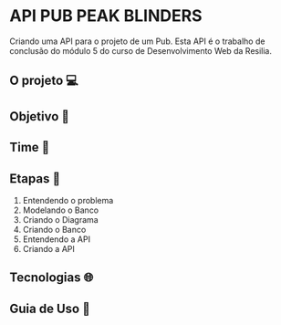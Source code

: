 # API PUB PEAK BLINDERS
 Criando uma API para o projeto de um Pub. Esta API é o trabalho de conclusão do módulo 5 do curso de Desenvolvimento Web da Resilia.
 
 ## O projeto 💻
 
 ## Objetivo 📍
 
 ## Time 🧒
 
 ## Etapas :bookmark_tabs:
 1. Entendendo o problema
 2. Modelando o Banco
 3. Criando o Diagrama
 4. Criando o Banco
 5. Entendendo a API
 6. Criando a API
 
 
 ## Tecnologias 🌐
 
 ## Guia de Uso :hammer:
